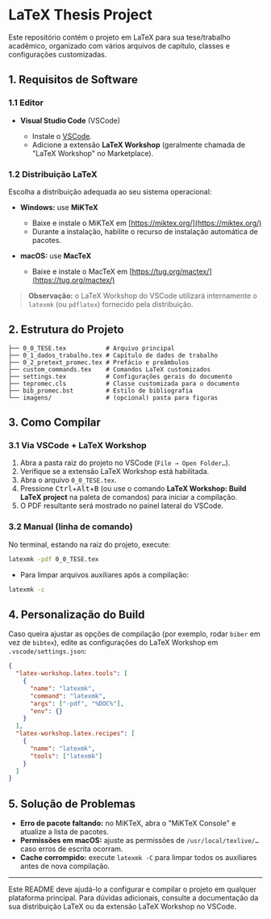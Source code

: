 # LaTeX Thesis Project

Este repositório contém o projeto em LaTeX para sua tese/trabalho acadêmico, organizado com vários arquivos de capítulo, classes e configurações customizadas.

## 1. Requisitos de Software

### 1.1 Editor

* **Visual Studio Code** (VSCode)

  * Instale o [VSCode](https://code.visualstudio.com/).
  * Adicione a extensão **LaTeX Workshop** (geralmente chamada de "LaTeX Workshop" no Marketplace).

### 1.2 Distribuição LaTeX

Escolha a distribuição adequada ao seu sistema operacional:

* **Windows:** use **MiKTeX**

  * Baixe e instale o MiKTeX em [https://miktex.org/](https://miktex.org/)
  * Durante a instalação, habilite o recurso de instalação automática de pacotes.

* **macOS:** use **MacTeX**

  * Baixe e instale o MacTeX em [https://tug.org/mactex/](https://tug.org/mactex/)

> **Observação:** o LaTeX Workshop do VSCode utilizará internamente o `latexmk` (ou `pdflatex`) fornecido pela distribuição.

## 2. Estrutura do Projeto

```text
├── 0_0_TESE.tex           # Arquivo principal
├── 0_1_dados_trabalho.tex # Capítulo de dados de trabalho
├── 0_2_pretext_promec.tex # Prefácio e preâmbulos
├── custom_commands.tex    # Comandos LaTeX customizados
├── settings.tex           # Configurações gerais do documento
├── tepromec.cls           # Classe customizada para o documento
├── bib_promec.bst         # Estilo de bibliografia
└── imagens/               # (opcional) pasta para figuras
```

## 3. Como Compilar

### 3.1 Via VSCode + LaTeX Workshop

1. Abra a pasta raiz do projeto no VSCode (`File → Open Folder…`).
2. Verifique se a extensão LaTeX Workshop está habilitada.
3. Abra o arquivo `0_0_TESE.tex`.
4. Pressione <kbd>Ctrl</kbd>+<kbd>Alt</kbd>+<kbd>B</kbd> (ou use o comando **LaTeX Workshop: Build LaTeX project** na paleta de comandos) para iniciar a compilação.
5. O PDF resultante será mostrado no painel lateral do VSCode.

### 3.2 Manual (linha de comando)

No terminal, estando na raiz do projeto, execute:

```bash
latexmk -pdf 0_0_TESE.tex
```

* Para limpar arquivos auxiliares após a compilação:

```bash
latexmk -c
```

## 4. Personalização do Build

Caso queira ajustar as opções de compilação (por exemplo, rodar `biber` em vez de `bibtex`), edite as configurações do LaTeX Workshop em `.vscode/settings.json`:

```json
{
  "latex-workshop.latex.tools": [
    {
      "name": "latexmk",
      "command": "latexmk",
      "args": ["-pdf", "%DOC%"],
      "env": {}
    }
  ],
  "latex-workshop.latex.recipes": [
    {
      "name": "latexmk",
      "tools": ["latexmk"]
    }
  ]
}
```

## 5. Solução de Problemas

* **Erro de pacote faltando:** no MiKTeX, abra o "MiKTeX Console" e atualize a lista de pacotes.
* **Permissões em macOS:** ajuste as permissões de `/usr/local/texlive/…` caso erros de escrita ocorram.
* **Cache corrompido:** execute `latexmk -C` para limpar todos os auxiliares antes de nova compilação.

---

Este README deve ajudá-lo a configurar e compilar o projeto em qualquer plataforma principal. Para dúvidas adicionais, consulte a documentação da sua distribuição LaTeX ou da extensão LaTeX Workshop no VSCode.
